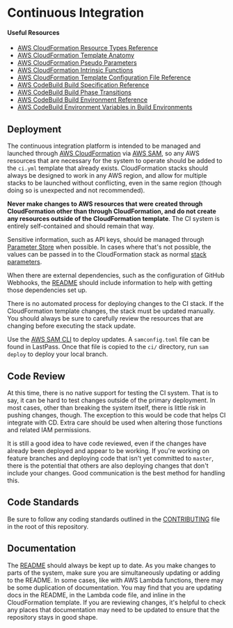 # Continuous Integration

#### Useful Resources

- [AWS CloudFormation Resource Types Reference](https://docs.aws.amazon.com/AWSCloudFormation/latest/UserGuide/aws-template-resource-type-ref.html)
- [AWS CloudFormation Template Anatomy](https://docs.aws.amazon.com/AWSCloudFormation/latest/UserGuide/template-anatomy.html)
- [AWS CloudFormation Pseudo Parameters](https://docs.aws.amazon.com/AWSCloudFormation/latest/UserGuide/pseudo-parameter-reference.html)
- [AWS CloudFormation Intrinsic Functions](https://docs.aws.amazon.com/AWSCloudFormation/latest/UserGuide/intrinsic-function-reference.html)
- [AWS CloudFormation Template Configuration File Reference](https://docs.aws.amazon.com/AWSCloudFormation/latest/UserGuide/continuous-delivery-codepipeline-cfn-artifacts.html#d0e10050)
- [AWS CodeBuild Build Specification Reference](https://docs.aws.amazon.com/codebuild/latest/userguide/build-spec-ref.html)
- [AWS CodeBuild Build Phase Transitions](https://docs.aws.amazon.com/codebuild/latest/userguide/view-build-details.html#view-build-details-phases)
- [AWS CodeBuild Build Environment Reference](https://docs.aws.amazon.com/codebuild/latest/userguide/build-env-ref.html)
- [AWS CodeBuild Environment Variables in Build Environments](https://docs.aws.amazon.com/codebuild/latest/userguide/build-env-ref-env-vars.html)

## Deployment

The continuous integration platform is intended to be managed and launched through [AWS CloudFormation](https://aws.amazon.com/cloudformation/) via [AWS SAM](https://aws.amazon.com/serverless/sam/), so any AWS resources that are necessary for the system to operate should be added to the `ci.yml` template that already exists. CloudFormation stacks should always be designed to work in any AWS region, and allow for multiple stacks to be launched without conflicting, even in the same region (though doing so is unexpected and not recommended).

**Never make changes to AWS resources that were created through CloudFormation other than through CloudFormation, and do not create any resources outside of the CloudFormation template**. The CI system is entirely self-contained and should remain that way.

Sensitive information, such as API keys, should be managed through [Parameter Store](http://docs.aws.amazon.com/systems-manager/latest/userguide/systems-manager-paramstore.html) when possible. In cases where that's not possible, the values can be passed in to the CloudFormation stack as normal [stack parameters](http://docs.aws.amazon.com/AWSCloudFormation/latest/UserGuide/parameters-section-structure.html).

When there are external dependencies, such as the configuration of GitHub Webhooks, the [README](https://github.com/PRX/Infrastructure/blob/master/ci/README.md) should include information to help with getting those dependencies set up.

There is no automated process for deploying changes to the CI stack. If the CloudFormation template changes, the stack must be updated manually. You should always be sure to carefully review the resources that are changing before executing the stack update.

Use the [AWS SAM CLI](https://docs.aws.amazon.com/serverless-application-model/latest/developerguide/serverless-sam-reference.html#serverless-sam-cli) to deploy updates. A `samconfig.toml` file can be found in LastPass. Once that file is copied to the `ci/` directory, run `sam deploy` to deploy your local branch.

## Code Review

At this time, there is no native support for testing the CI system. That is to say, it can be hard to test changes outside of the primary deployment. In most cases, other than breaking the system itself, there is little risk in pushing changes, though. The exception to this would be code that helps CI integrate with CD. Extra care should be used when altering those functions and related IAM permissions.

It is still a good idea to have code reviewed, even if the changes have already been deployed and appear to be working. If you're working on feature branches and deploying code that isn't yet committed to `master`, there is the potential that others are also deploying changes that don't include your changes. Good communication is the best method for handling this.

## Code Standards

Be sure to follow any coding standards outlined in the [CONTRIBUTING](https://github.com/PRX/Infrastructure/blob/master/CONTRIBUTING.md) file in the root of this repository.

## Documentation

The [README](https://github.com/PRX/Infrastructure/blob/master/ci/README.md) should always be kept up to date. As you make changes to parts of the system, make sure you are simultaneously updating or adding to the README. In some cases, like with AWS Lambda functions, there may be some duplication of documentation. You may find that you are updating docs in the README, in the Lambda code file, and inline in the CloudFormation template. If you are reviewing changes, it's helpful to check any places that documentation may need to be updated to ensure that the repository stays in good shape.
